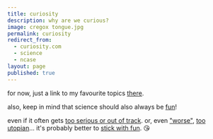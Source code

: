 ```yaml
---
title: curiosity
description: why are we curious?
image: cregox tongue.jpg
permalink: curiosity
redirect_from:
  - curiosity.com
  - science
  - ncase
layout: page
published: true
---
```


for now, just a link to my favourite topics [there](https://curiosity.com/4577272747245185158/likes/topics/).

also, keep in mind that science should also always be [fun](/tv)!

even if it often gets [too serious or out of track](/tamera). or, even ["worse"](/language), [too utopian](https://ncase.me/ballot)... it's probably better to [stick with fun](https://ncase.me/fireflies). 😘
